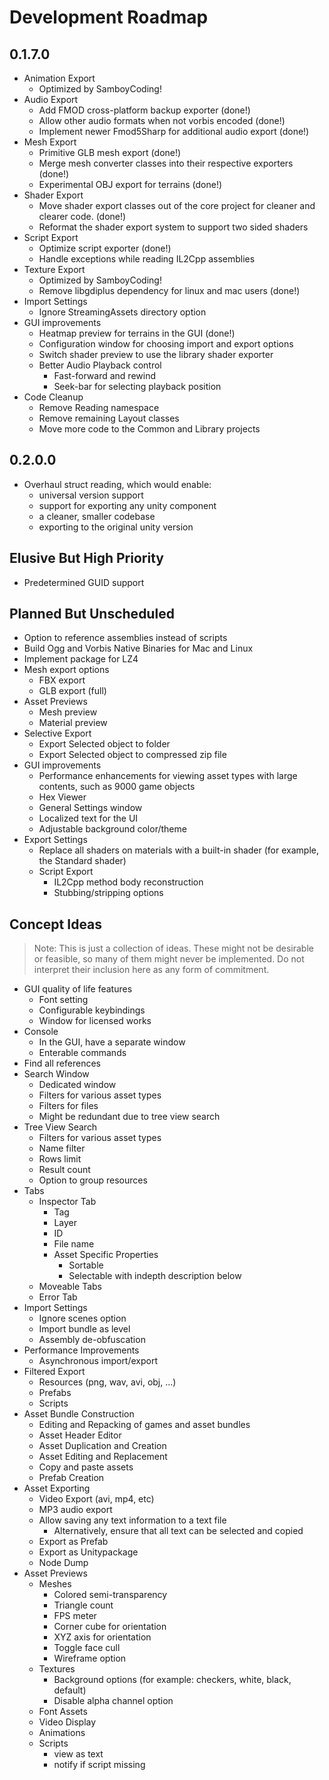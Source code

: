 # Development Roadmap

## 0.1.7.0
* Animation Export
  * Optimized by SamboyCoding!
* Audio Export
  * Add FMOD cross-platform backup exporter (done!)
  * Allow other audio formats when not vorbis encoded (done!)
  * Implement newer Fmod5Sharp for additional audio export (done!)
* Mesh Export
  * Primitive GLB mesh export (done!)
  * Merge mesh converter classes into their respective exporters (done!)
  * Experimental OBJ export for terrains (done!)
* Shader Export
  * Move shader export classes out of the core project for cleaner and clearer code. (done!)
  * Reformat the shader export system to support two sided shaders
* Script Export
  * Optimize script exporter (done!)
  * Handle exceptions while reading IL2Cpp assemblies
* Texture Export
  * Optimized by SamboyCoding!
  * Remove libgdiplus dependency for linux and mac users (done!)
* Import Settings
  * Ignore StreamingAssets directory option
* GUI improvements
  * Heatmap preview for terrains in the GUI (done!)
  * Configuration window for choosing import and export options
  * Switch shader preview to use the library shader exporter
  * Better Audio Playback control
    * Fast-forward and rewind
    * Seek-bar for selecting playback position
* Code Cleanup
  * Remove Reading namespace
  * Remove remaining Layout classes
  * Move more code to the Common and Library projects

## 0.2.0.0
* Overhaul struct reading, which would enable:
  * universal version support
  * support for exporting any unity component
  * a cleaner, smaller codebase
  * exporting to the original unity version

## Elusive But High Priority
* Predetermined GUID support

## Planned But Unscheduled
* Option to reference assemblies instead of scripts
* Build Ogg and Vorbis Native Binaries for Mac and Linux
* Implement package for LZ4
* Mesh export options
  * FBX export
  * GLB export (full)
* Asset Previews
  * Mesh preview
  * Material preview
* Selective Export
  * Export Selected object to folder
  * Export Selected object to compressed zip file
* GUI improvements
  * Performance enhancements for viewing asset types with large contents, such as 9000 game objects
  * Hex Viewer
  * General Settings window
  * Localized text for the UI
  * Adjustable background color/theme
* Export Settings
  * Replace all shaders on materials with a built-in shader (for example, the Standard shader)
  * Script Export
    * IL2Cpp method body reconstruction
    * Stubbing/stripping options

## Concept Ideas
> Note: This is just a collection of ideas. These might not be desirable or feasible, so many of them might never be implemented. Do not interpret their inclusion here as any form of commitment.

* GUI quality of life features
  * Font setting
  * Configurable keybindings
  * Window for licensed works
* Console
  * In the GUI, have a separate window
  * Enterable commands
* Find all references
* Search Window
  * Dedicated window
  * Filters for various asset types
  * Filters for files
  * Might be redundant due to tree view search
* Tree View Search
  * Filters for various asset types
  * Name filter
  * Rows limit
  * Result count
  * Option to group resources
* Tabs
  * Inspector Tab
    * Tag
    * Layer
    * ID
    * File name
    * Asset Specific Properties
      * Sortable
      * Selectable with indepth description below
  * Moveable Tabs
  * Error Tab
* Import Settings
  * Ignore scenes option
  * Import bundle as level
  * Assembly de-obfuscation
* Performance Improvements
  * Asynchronous import/export
* Filtered Export
  * Resources (png, wav, avi, obj, ...)
  * Prefabs
  * Scripts
* Asset Bundle Construction
  * Editing and Repacking of games and asset bundles
  * Asset Header Editor
  * Asset Duplication and Creation
  * Asset Editing and Replacement
  * Copy and paste assets
  * Prefab Creation
* Asset Exporting
  * Video Export (avi, mp4, etc)
  * MP3 audio export
  * Allow saving any text information to a text file
    * Alternatively, ensure that all text can be selected and copied
  * Export as Prefab
  * Export as Unitypackage
  * Node Dump
* Asset Previews
  * Meshes
    * Colored semi-transparency
    * Triangle count
    * FPS meter
    * Corner cube for orientation
    * XYZ axis for orientation
    * Toggle face cull
    * Wireframe option
  * Textures
    * Background options (for example: checkers, white, black, default)
    * Disable alpha channel option
  * Font Assets
  * Video Display
  * Animations
  * Scripts
    * view as text
    * notify if script missing